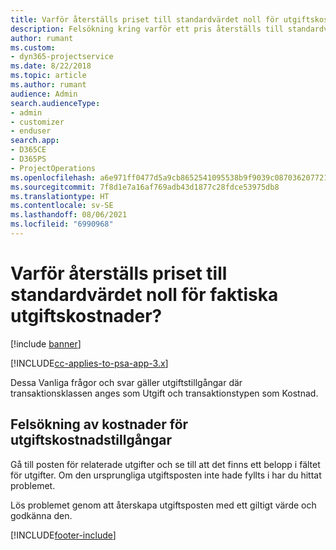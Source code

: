 ```yaml
---
title: Varför återställs priset till standardvärdet noll för utgiftskostnadstillgångar?
description: Felsökning kring varför ett pris återställs till standardvärdet 0 för utgiftskostnadstillgångar.
author: rumant
ms.custom:
- dyn365-projectservice
ms.date: 8/22/2018
ms.topic: article
ms.author: rumant
audience: Admin
search.audienceType:
- admin
- customizer
- enduser
search.app:
- D365CE
- D365PS
- ProjectOperations
ms.openlocfilehash: a6e971ff0477d5a9cb8652541095538b9f9039c0870362077218df609871ed4f
ms.sourcegitcommit: 7f8d1e7a16af769adb43d1877c28fdce53975db8
ms.translationtype: HT
ms.contentlocale: sv-SE
ms.lasthandoff: 08/06/2021
ms.locfileid: "6990968"
---
```

# <a name="why-is-the-price-defaulting-to-zero-on-expense-cost-actuals"></a>Varför återställs priset till standardvärdet noll för faktiska utgiftskostnader?

[!include [banner](../includes/psa-now-project-operations.md)]

[!INCLUDE[cc-applies-to-psa-app-3.x](../includes/cc-applies-to-psa-app-3x.md)]

Dessa Vanliga frågor och svar gäller utgiftstillgångar där transaktionsklassen anges som Utgift och transaktionstypen som Kostnad.

## <a name="troubleshooting-cost-rates-on-expense-cost-actuals"></a>Felsökning av kostnader för utgiftskostnadstillgångar

Gå till posten för relaterade utgifter och se till att det finns ett belopp i fältet för utgifter. Om den ursprungliga utgiftsposten inte hade fyllts i har du hittat problemet.
 
Lös problemet genom att återskapa utgiftsposten med ett giltigt värde och godkänna den.


[!INCLUDE[footer-include](../includes/footer-banner.md)]